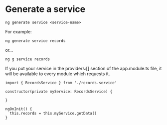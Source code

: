 # Generate a service

`ng generate service <service-name>`

For example:

`ng generate service records`

or...

`ng g service records`


If you put your service in the providers:[] section of the app.module.ts file,
it will be available to every module which requests it.

```
import { RecordsService } from './records.service'

constructor(private myService: RecordsService) {

}

ngOnInit() {
  this.records = this.myService.getData()
}
```
